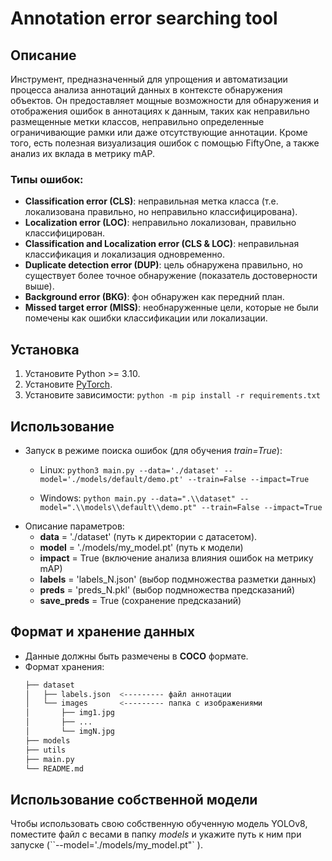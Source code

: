 # Annotation error searching tool

## Описание
Инструмент, предназначенный для упрощения и автоматизации процесса анализа аннотаций данных в контексте обнаружения объектов. Он предоставляет мощные возможности для обнаружения и отображения ошибок в аннотациях к данным, таких как неправильно размещенные метки классов, неправильно определенные ограничивающие рамки или даже отсутствующие аннотации. Кроме того, есть полезная визуализация ошибок с помощью FiftyOne, а также анализ их вклада в метрику mAP.
### Типы ошибок:
- **Classification error (CLS)**: неправильная метка класса (т.е. локализована правильно, но неправильно классифицирована).
- **Localization error (LOC)**: неправильно локализован, правильно классифицирован.
- **Classification and Localization error (CLS & LOC)**: неправильная классификация и локализация одновременно.
- **Duplicate detection error (DUP)**: цель обнаружена правильно, но существует более точное обнаружение (показатель достоверности выше).
- **Background error (BKG)**: фон обнаружен как передний план.
- **Missed target error (MISS)**: необнаруженные цели, которые не были помечены как ошибки классификации или локализации.


## Установка
1. Установите Python >= 3.10.
2. Установите [PyTorch](https://pytorch.org/get-started/locally/).
3. Установите зависимости:
```python -m pip install -r requirements.txt```

## Использование
- Запуск в режиме поиска ошибок (для обучения *train=True*):
    - Linux:
        ``` python3 main.py --data='./dataset' --model='./models/default/demo.pt' --train=False --impact=True ```

    - Windows:
        ``` python main.py --data=".\\dataset" --model=".\\models\\default\\demo.pt" --train=False --impact=True ```
- Описание параметров:
    - **data** = './dataset' (путь к директории с датасетом).
    - **model** = './models/my_model.pt' (путь к модели)
    - **impact** = True (включение анализа влияния ошибок на метрику mAP)
    - **labels** = 'labels_N.json' (выбор подмножества разметки данных)
    - **preds** = 'preds_N.pkl' (выбор подмножества предсказаний)
    - **save_preds** = True (сохранение предсказаний)
## Формат и хранение данных
- Данные должны быть размечены в **COCO** формате.
- Формат хранения:
    ```bash
    ├── dataset
    │   ├── labels.json  <--------- файл аннотации
    │   └── images       <--------- папка с изображениями
    │       ├── img1.jpg
    │       ├── ...
    │       └── imgN.jpg
    ├── models
    ├── utils
    ├── main.py
    └── README.md
    ```
## Использование собственной модели
Чтобы использовать свою собственную обученную модель YOLOv8, поместите файл с весами в папку *models* и укажите путь к ним при запуске (``--model='./models/my_model.pt"` ).

